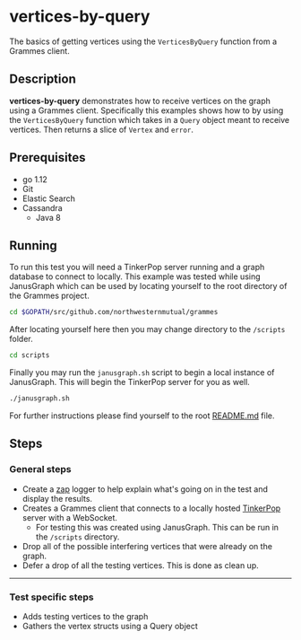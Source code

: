 # vertices-by-query

The basics of getting vertices using the `VerticesByQuery` function from a Grammes client.

## Description

**vertices-by-query** demonstrates how to receive vertices on the graph using a Grammes client. Specifically this examples shows how to by using the `VerticesByQuery` function which takes in a `Query` object meant to receive vertices. Then returns a slice of `Vertex` and `error`.

## Prerequisites

- go 1.12
- Git
- Elastic Search
- Cassandra
  - Java 8

## Running

To run this test you will need a TinkerPop server running and a graph database to connect to locally. This example was tested while using JanusGraph which can be used by locating yourself to the root directory of the Grammes project.

``` sh
cd $GOPATH/src/github.com/northwesternmutual/grammes
```

After locating yourself here then you may change directory to the `/scripts` folder.

``` sh
cd scripts
```

Finally you may run the `janusgraph.sh` script to begin a local instance of JanusGraph. This will begin the TinkerPop server for you as well.

``` sh
./janusgraph.sh
```

For further instructions please find yourself to the root [README.md](../../README.md) file.

## Steps

### General steps

- Create a [zap](https://github.com/uber-go/zap) logger to help explain what's going on in the test and display the results.
- Creates a Grammes client that connects to a locally hosted [TinkerPop](http://tinkerpop.apache.org/) server with a WebSocket.
  - For testing this was created using JanusGraph. This can be run in the `/scripts` directory.
- Drop all of the possible interfering vertices that were already on the graph.
- Defer a drop of all the testing vertices. This is done as clean up.

---

### Test specific steps

- Adds testing vertices to the graph
- Gathers the vertex structs using a Query object
